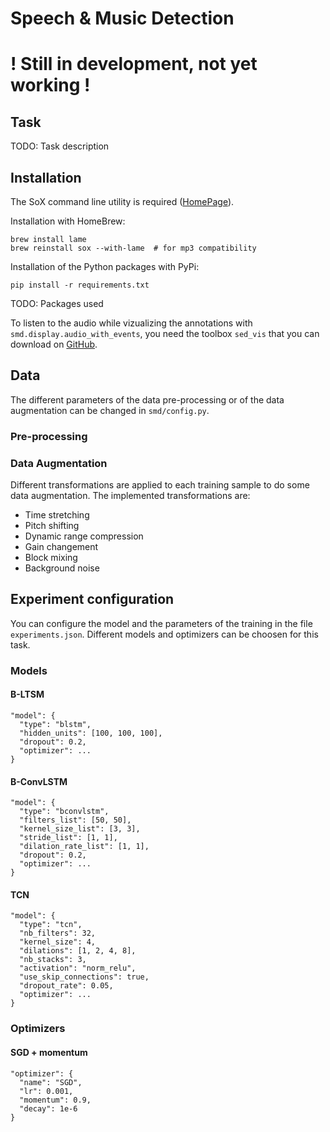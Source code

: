 # Speech & Music Detection

# ! Still in development, not yet working !

## Task

TODO: Task description

## Installation

The SoX command line utility is required ([HomePage](http://sox.sourceforge.net)).

Installation with HomeBrew:

    brew install lame
    brew reinstall sox --with-lame  # for mp3 compatibility

Installation of the Python packages with PyPi:

    pip install -r requirements.txt

TODO: Packages used

To listen to the audio while vizualizing the annotations with `smd.display.audio_with_events`, you need the toolbox `sed_vis` that you can download on [GitHub](https://github.com/TUT-ARG/sed_vis).

## Data

The different parameters of the data pre-processing or of the data augmentation can be changed in `smd/config.py`.

### Pre-processing

### Data Augmentation

Different transformations are applied to each training sample to do some data augmentation. The implemented transformations are:

- Time stretching
- Pitch shifting
- Dynamic range compression
- Gain changement
- Block mixing
- Background noise


## Experiment configuration

You can configure the model and the parameters of the training in the file `experiments.json`. Different models and optimizers can be choosen for this task.

### Models

#### B-LTSM

    "model": {
      "type": "blstm",
      "hidden_units": [100, 100, 100],
      "dropout": 0.2,
      "optimizer": ...
    }

#### B-ConvLSTM

    "model": {
      "type": "bconvlstm",
      "filters_list": [50, 50],
      "kernel_size_list": [3, 3],
      "stride_list": [1, 1],
      "dilation_rate_list": [1, 1],
      "dropout": 0.2,
      "optimizer": ...
    }

#### TCN

    "model": {
      "type": "tcn",
      "nb_filters": 32,
      "kernel_size": 4,
      "dilations": [1, 2, 4, 8],
      "nb_stacks": 3,
      "activation": "norm_relu",
      "use_skip_connections": true,
      "dropout_rate": 0.05,
      "optimizer": ...
    }

### Optimizers

#### SGD + momentum

    "optimizer": {
      "name": "SGD",
      "lr": 0.001,
      "momentum": 0.9,
      "decay": 1e-6
    }
